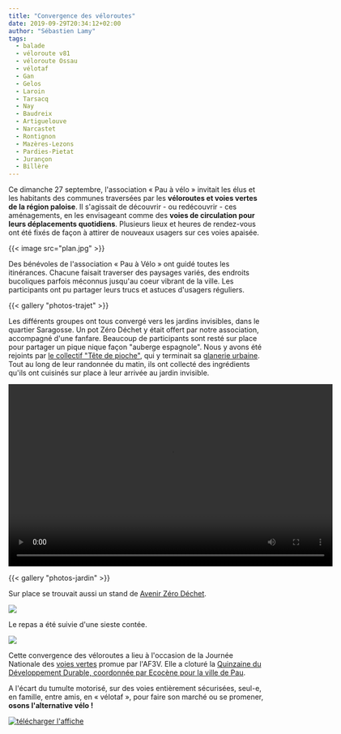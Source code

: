 ```yaml
---
title: "Convergence des véloroutes"
date: 2019-09-29T20:34:12+02:00
author: "Sébastien Lamy"
tags:
  - balade
  - véloroute v81
  - véloroute Ossau
  - vélotaf
  - Gan
  - Gelos
  - Laroin
  - Tarsacq
  - Nay
  - Baudreix
  - Artiguelouve
  - Narcastet
  - Rontignon
  - Mazères-Lezons
  - Pardies-Pietat
  - Jurançon
  - Billère
---
```


Ce dimanche 27 septembre, l'association « Pau à vélo » invitait les élus et les
  habitants des communes traversées par les **véloroutes et voies vertes de la 
région paloise**. Il s'agissait de découvrir - ou redécouvrir - ces aménagements,
 en les envisageant comme des **voies de circulation pour leurs déplacements 
quotidiens**. Plusieurs lieux et heures de rendez-vous ont été fixés de façon à 
attirer de nouveaux usagers sur ces voies apaisée.

{{< image src="plan.jpg" >}}

Des bénévoles de l'association « Pau à Vélo » ont guidé toutes les itinérances.
Chacune faisait traverser des paysages variés, des endroits bucoliques 
parfois méconnus jusqu'au coeur vibrant de la ville. Les participants ont pu 
partager leurs trucs et astuces d'usagers réguliers.


{{< gallery "photos-trajet" >}}

 Les différents groupes ont tous convergé vers les jardins invisibles, dans 
le quartier Saragosse. Un pot Zéro Déchet y était offert par notre 
association, accompagné d'une fanfare. Beaucoup de participants sont resté sur 
place pour partager un pique nique façon "auberge espagnole". Nous y avons été
 rejoints par [le collectif "Tête de pioche"], qui y terminait sa [glanerie 
urbaine]. Tout au long de leur randonnée du matin, ils ont collecté des 
ingrédients qu'ils ont cuisinés sur place à leur arrivée au jardin invisible.

<p style="text-align:center">
<video width="640" height="360" controls>
 <source src="DSCN0844_640p.webm" type="video/webm">
 <source src="DSCN0844_640p.mp4" type="video/mp4">
Your browser does not support the video tag.
</video> 
</p>

{{< gallery "photos-jardin" >}}
 
 
 Sur place se trouvait aussi un stand de [Avenir Zéro Déchet].
 
 ![](stand-azd.jpg)
 
 Le repas a été suivie d'une sieste contée. 
 
 ![](sieste-contee.jpg)

Cette convergence des véloroutes a lieu à l'occasion de la Journée Nationale 
des [voies vertes] promue par l'AF3V. Elle a cloturé la [Quinzaine du 
Développement Durable, coordonnée par Ecocène pour la ville de Pau][quinzaine].

A l'écart du tumulte motorisé, sur des voies entièrement sécurisées, seul-e, en
 famille, entre amis, en « vélotaf », pour faire son marché ou se promener, 
**osons l'alternative vélo !**

<a href="/agenda/2019/convergence-des-veloroutes/affiche.jpg"><img src="/agenda/2019/convergence-des-veloroutes/affiche-small.jpg" alt="télécharger l'affiche" style="display:block;margin:0 auto;"/></a>


[le collectif "Tête de pioche"]: https://www.facebook.com/tetesdepioches/
[glanerie urbaine]: https://www.facebook.com/events/706875953108533/
[Avenir Zéro Déchet]: https://www.facebook.com/groups/410518542480098/

[quinzaine]: /agenda/2019/rue-carnot-aux-enfants/qdd19-prog.pdf
[voies vertes]: http://af3v.org/